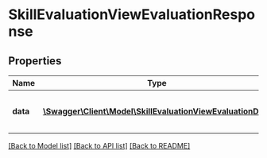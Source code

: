 # SkillEvaluationViewEvaluationResponse

## Properties
Name | Type | Description | Notes
------------ | ------------- | ------------- | -------------
**data** | [**\Swagger\Client\Model\SkillEvaluationViewEvaluationData**](SkillEvaluationViewEvaluationData.md) | List of all retrieved evaluation requests | 

[[Back to Model list]](../README.md#documentation-for-models) [[Back to API list]](../README.md#documentation-for-api-endpoints) [[Back to README]](../README.md)



